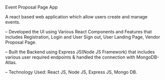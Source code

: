 
Event Proposal Page App

A react based web application which allow users create and manage events.

– Developed the UI using Various React Components and Features that includes Registration, Login and
User Sign out, User Landing Page, Vendor Proposal Page.


– Built the Backend using Express JS(Node JS Framework) that includes various user required endpoints
& handled the connection with MongoDB-Atlas.

– Technology Used: React JS, Node JS, Express JS, Mongo DB.
